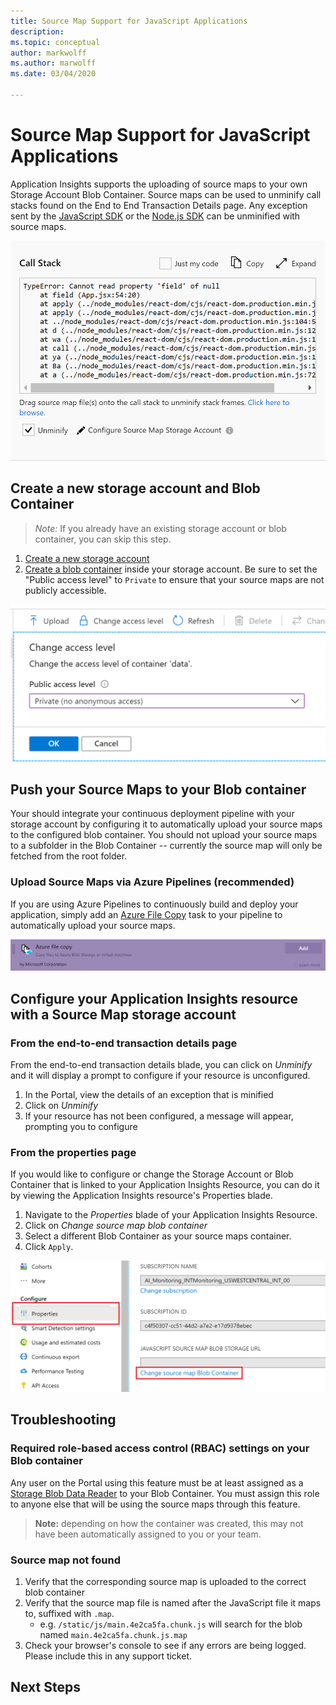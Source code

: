 ```yaml
---
title: Source Map Support for JavaScript Applications
description: 
ms.topic: conceptual
author: markwolff
ms.author: marwolff
ms.date: 03/04/2020

---
```


# Source Map Support for JavaScript Applications

Application Insights supports the uploading of source maps to your own Storage Account Blob Container.
Source maps can be used to unminify call stacks found on the End to End Transaction Details page. Any exception sent by the [JavaScript SDK][ApplicationInsights-JS] or the [Node.js SDK][ApplicationInsights-Node.js] can be unminified with source maps.

![Unminify a Call Stack by linking with a Storage Account](./media/source-map-support/details_unminify.gif)

## Create a new storage account and Blob Container

> *Note:* If you already have an existing storage account or blob container, you can skip this step.
1. [Create a new storage account][create storage account]
2. [Create a blob container][create blob container] inside your storage account. Be sure to set the "Public access level" to `Private` to ensure that your source maps are not publicly accessible.

![Your container access level must be set to Private](./media/source-map-support/container_access_level.png)

## Push your Source Maps to your Blob container

Your should integrate your continuous deployment pipeline with your storage account by configuring it to automatically upload your source maps to the configured blob container. You should not upload your source maps to a subfolder in the Blob Container -- currently the source map will only be fetched from the root folder.

### Upload Source Maps via Azure Pipelines (recommended)

If you are using Azure Pipelines to continuously build and deploy your application, simply add an [Azure File Copy][azure file copy] task to your pipeline to automatically upload your source maps.

![Add an Azure File Copy task to your Pipeline to upload your source maps to Azure Blob Storage](./media/source-map-support/azure_file_copy.png )

## Configure your Application Insights resource with a Source Map storage account

### From the end-to-end transaction details page

From the end-to-end transaction details blade, you can click on *Unminify* and it will display a prompt to configure if your resource is unconfigured.
1. In the Portal, view the details of an exception that is minified
2. Click on *Unminify*
3. If your resource has not been configured, a message will appear, prompting you to configure

### From the properties page

If you would like to configure or change the Storage Account or Blob Container that is linked to your Application Insights Resource, you can do it by viewing the Application Insights resource's Properties blade.

1. Navigate to the *Properties* blade of your Application Insights Resource.
2. Click on *Change source map blob container*
3. Select a different Blob Container as your source maps container.
4. Click `Apply`.

![Reconfigure your selected Azure Blob Container by navigating to the Properties Blade](./media/source-map-support/reconfigure.png)

## Troubleshooting

### Required role-based access control (RBAC) settings on your Blob container

Any user on the Portal using this feature must be at least assigned as a [Storage Blob Data Reader][storage blob data reader] to your Blob Container. You must assign this role to anyone else that will be using the source maps through this feature.

> **Note:** depending on how the container was created, this may not have been automatically assigned to you or your team.

### Source map not found

1. Verify that the corresponding source map is uploaded to the correct blob container
2. Verify that the source map file is named after the JavaScript file it maps to, suffixed with `.map`.
    - e.g. `/static/js/main.4e2ca5fa.chunk.js` will search for the blob named `main.4e2ca5fa.chunk.js.map`
3. Check your browser's console to see if any errors are being logged. Please include this in any support ticket.

## Next Steps


<!-- Remote URLs -->
[create storage account]: https://docs.microsoft.com/en-us/azure/storage/common/storage-account-create?toc=%2Fazure%2Fstorage%2Fblobs%2Ftoc.json&tabs=azure-portal
[create blob container]: https://docs.microsoft.com/en-us/azure/storage/blobs/storage-quickstart-blobs-portal
[storage blob data reader]: https://docs.microsoft.com/en-us/azure/role-based-access-control/built-in-roles#storage-blob-data-reader
[ApplicationInsights-JS]: "https://github.com/microsoft/applicationinsights-js"
[ApplicationInsights-Node.js]: "https://github.com/microsoft/applicationinsights-node.js"
[azure file copy]: "https://aka.ms/azurefilecopyreadme"